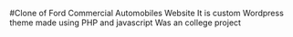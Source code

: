 #Clone of Ford Commercial Automobiles Website
It is custom Wordpress theme made using PHP and javascript
Was an college project
